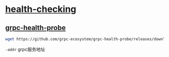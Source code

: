 # [health-checking](https://github.com/grpc/grpc/blob/master/doc/health-checking.md)

## [grpc-health-probe](https://github.com/grpc-ecosystem/grpc-health-probe)

```bash
wget https://github.com/grpc-ecosystem/grpc-health-probe/releases/download/v0.4.18/grpc_health_probe-linux-amd64 -O grpc_health_probe
```

`-addr` grpc服务地址
